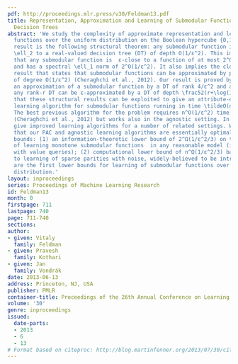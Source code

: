 ```yaml
---
pdf: http://proceedings.mlr.press/v30/Feldman13.pdf
title: Representation, Approximation and Learning of Submodular Functions Using Low-rank
  Decision Trees
abstract: 'We study the complexity of approximate representation and learning of submodular
  functions over the uniform distribution on the Boolean hypercube {0,1}^n. Our main
  result is the following structural theorem: any submodular function is ε-close in
  \ell_2 to a real-valued decision tree (DT) of depth O(1/ε^2). This immediately implies
  that any submodular function is  ε-close to a function of at most 2^O(1/ε^2) variables
  and has a spectral \ell_1 norm of 2^O(1/ε^2). It also implies the closest previous
  result that states that submodular functions can be approximated by polynomials
  of degree O(1/ε^2) (Cheraghchi et al., 2012). Our result is proved by constructing
  an approximation of a submodular function by a DT of rank 4/ε^2 and a proof that
  any rank-r DT can be ε-approximated by a DT of depth \frac52(r+\log(1/ε)). We show
  that these structural results can be exploited to give an attribute-efficient PAC
  learning algorithm for submodular functions running in time \tildeO(n^2) ⋅2^O(1/ε^4).
  The best previous algorithm for the problem requires n^O(1/ε^2) time and examples
  (Cheraghchi et al., 2012) but works also in the agnostic setting. In addition, we
  give improved learning algorithms for a number of related settings. We also prove
  that our PAC and agnostic learning algorithms are essentially optimal via two lower
  bounds: (1) an information-theoretic lower bound of 2^Ω(1/ε^2/3) on the complexity
  of learning monotone submodular functions  in any reasonable model (including learning
  with value queries); (2) computational lower bound of n^Ω(1/ε^2/3) based on a reduction
  to learning of sparse parities with noise, widely-believed to be intractable. These
  are the first lower bounds for learning of submodular functions over the uniform
  distribution.'
layout: inproceedings
series: Proceedings of Machine Learning Research
id: Feldman13
month: 0
firstpage: 711
lastpage: 740
page: 711-740
sections: 
author:
- given: Vitaly
  family: Feldman
- given: Pravesh
  family: Kothari
- given: Jan
  family: Vondrák
date: 2013-06-13
address: Princeton, NJ, USA
publisher: PMLR
container-title: Proceedings of the 26th Annual Conference on Learning Theory
volume: '30'
genre: inproceedings
issued:
  date-parts:
  - 2013
  - 6
  - 13
# Format based on citeproc: http://blog.martinfenner.org/2013/07/30/citeproc-yaml-for-bibliographies/
---
```


